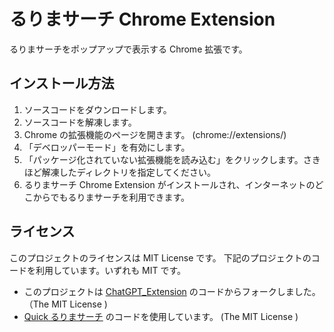 # るりまサーチ Chrome Extension

るりまサーチをポップアップで表示する Chrome 拡張です。

## インストール方法

1. ソースコードをダウンロードします。
2. ソースコードを解凍します。
3. Chrome の拡張機能のページを開きます。 (chrome://extensions/)
4. 「デベロッパーモード」を有効にします。
5. 「パッケージ化されていない拡張機能を読み込む」をクリックします。さきほど解凍したディレクトリを指定してください。
6. るりまサーチ Chrome Extension がインストールされ、インターネットのどこからでもるりまサーチを利用できます。

## ライセンス

このプロジェクトのライセンスは MIT License です。
下記のプロジェクトのコードを利用しています。いずれも MIT です。

- このプロジェクトは [ChatGPT_Extension](https://github.com/kazuki-sf/ChatGPT_Extension) のコードからフォークしました。（The MIT License )
- [Quick るりまサーチ](https://github.com/myokoym/quick_rurema_search) のコードを使用しています。 (The MIT License )
